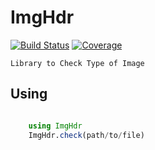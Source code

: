 # ImgHdr

[![Build Status](https://travis-ci.com/DataPsycho/ProjectFlow.jl.svg?branch=master)](https://travis-ci.com/DataPsycho/ProjectFlow.jl)
[![Coverage](https://codecov.io/gh/DataPsycho/ProjectFlow.jl/branch/master/graph/badge.svg)](https://codecov.io/gh/DataPsycho/ProjectFlow.jl)

    Library to Check Type of Image
    

## Using

```julia

    using ImgHdr
    ImgHdr.check(path/to/file)

```
